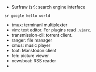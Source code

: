 - Surfraw (sr): search engine interface
```
sr google hello world
```
- tmux: terminanl multiplexter
- vim: text editor. For plugins read `.vimrc`.
- transmission-cli: torrent client.
- ranger: file manager
- cmus: music player
- toot: Manstodon client
- feh: picture viewer
- newsboat: RSS reader
-

